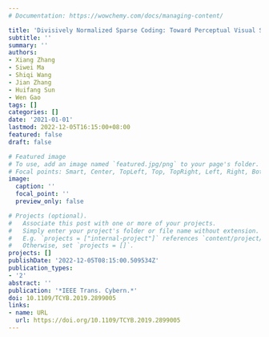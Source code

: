 ```yaml
---
# Documentation: https://wowchemy.com/docs/managing-content/

title: 'Divisively Normalized Sparse Coding: Toward Perceptual Visual Signal Representation'
subtitle: ''
summary: ''
authors:
- Xiang Zhang
- Siwei Ma
- Shiqi Wang
- Jian Zhang
- Huifang Sun
- Wen Gao
tags: []
categories: []
date: '2021-01-01'
lastmod: 2022-12-05T16:15:00+08:00
featured: false
draft: false

# Featured image
# To use, add an image named `featured.jpg/png` to your page's folder.
# Focal points: Smart, Center, TopLeft, Top, TopRight, Left, Right, BottomLeft, Bottom, BottomRight.
image:
  caption: ''
  focal_point: ''
  preview_only: false

# Projects (optional).
#   Associate this post with one or more of your projects.
#   Simply enter your project's folder or file name without extension.
#   E.g. `projects = ["internal-project"]` references `content/project/deep-learning/index.md`.
#   Otherwise, set `projects = []`.
projects: []
publishDate: '2022-12-05T08:15:00.509534Z'
publication_types:
- '2'
abstract: ''
publication: '*IEEE Trans. Cybern.*'
doi: 10.1109/TCYB.2019.2899005
links:
- name: URL
  url: https://doi.org/10.1109/TCYB.2019.2899005
---
```

